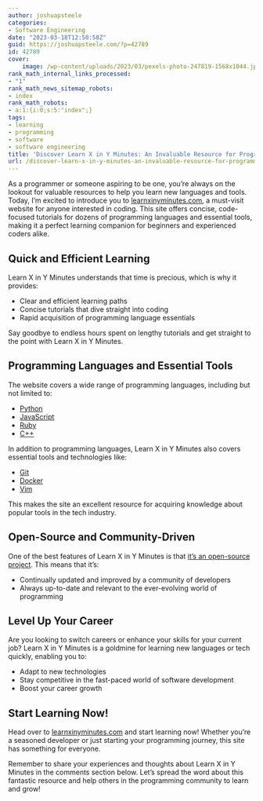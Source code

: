 ```yaml
---
author: joshuapsteele
categories:
- Software Engineering
date: "2023-03-18T12:50:58Z"
guid: https://joshuapsteele.com/?p=42789
id: 42789
cover:
    image: /wp-content/uploads/2023/03/pexels-photo-247819-1568x1044.jpeg
rank_math_internal_links_processed:
- "1"
rank_math_news_sitemap_robots:
- index
rank_math_robots:
- a:1:{i:0;s:5:"index";}
tags:
- learning
- programming
- software
- software engineering
title: 'Discover Learn X in Y Minutes: An Invaluable Resource for Programmers'
url: /discover-learn-x-in-y-minutes-an-invaluable-resource-for-programmers/
---
```


As a programmer or someone aspiring to be one, you’re always on the lookout for valuable resources to help you learn new languages and tools. Today, I’m excited to introduce you to [learnxinyminutes.com](https://learnxinyminutes.com/), a must-visit website for anyone interested in coding. This site offers concise, code-focused tutorials for dozens of programming languages and essential tools, making it a perfect learning companion for beginners and experienced coders alike.

## Quick and Efficient Learning

Learn X in Y Minutes understands that time is precious, which is why it provides:

- Clear and efficient learning paths
- Concise tutorials that dive straight into coding
- Rapid acquisition of programming language essentials

Say goodbye to endless hours spent on lengthy tutorials and get straight to the point with Learn X in Y Minutes.

## Programming Languages and Essential Tools

The website covers a wide range of programming languages, including but not limited to:

- [Python](https://learnxinyminutes.com/docs/python/)
- [JavaScript](https://learnxinyminutes.com/docs/javascript/)
- [Ruby](https://learnxinyminutes.com/docs/ruby/)
- [C++](https://learnxinyminutes.com/docs/c++/)

In addition to programming languages, Learn X in Y Minutes also covers essential tools and technologies like:

- [Git](https://learnxinyminutes.com/docs/git/)
- [Docker](https://learnxinyminutes.com/docs/docker/)
- [Vim](https://learnxinyminutes.com/docs/vim/)

This makes the site an excellent resource for acquiring knowledge about popular tools in the tech industry.

## Open-Source and Community-Driven

One of the best features of Learn X in Y Minutes is that [it’s an open-source project](https://github.com/adambard/learnxinyminutes-docs). This means that it’s:

- Continually updated and improved by a community of developers
- Always up-to-date and relevant to the ever-evolving world of programming

## Level Up Your Career

Are you looking to switch careers or enhance your skills for your current job? Learn X in Y Minutes is a goldmine for learning new languages or tech quickly, enabling you to:

- Adapt to new technologies
- Stay competitive in the fast-paced world of software development
- Boost your career growth

## Start Learning Now!

Head over to [learnxinyminutes.com](https://learnxinyminutes.com/) and start learning now! Whether you’re a seasoned developer or just starting your programming journey, this site has something for everyone.

Remember to share your experiences and thoughts about Learn X in Y Minutes in the comments section below. Let’s spread the word about this fantastic resource and help others in the programming community to learn and grow!